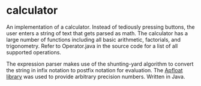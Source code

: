 # calculator

An implementation of a calculator. Instead of tediously pressing buttons, the user enters a string of text that gets parsed as math. The calculator has a large number of functions including all basic arithmetic, factorials, and trigonometry. Refer to Operator.java in the source code for a list of all supported operations.

The expression parser makes use of the shunting-yard algorithm to convert the string in infix notation to postfix notation for evaluation. The [Apfloat library](http://www.apfloat.org/apfloat_java/) was used to provide arbitrary precision numbers. Written in Java.
